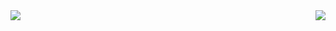 <img align="right" src="https://github-readme-stats.vercel.app/api/?username=joelibaceta&theme= radical" />
<img align="left" src="https://github-readme-stats.vercel.app/api/top-langs/?username=anuraghazra&layout=compact" />
